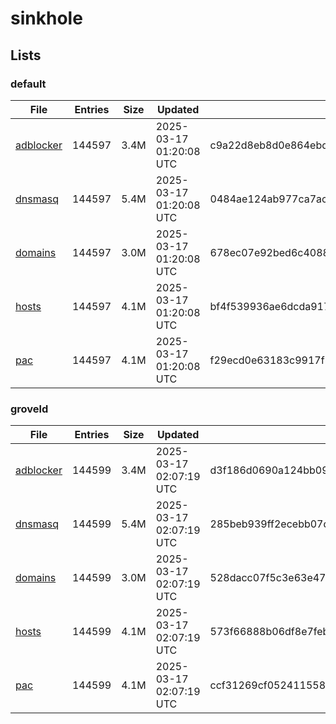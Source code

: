# sinkhole

## Lists

### default

|File|Entries|Size|Updated|Hash|
|-|-|-|-|-|
|[adblocker](https://raw.githubusercontent.com/groveld/sinkhole/lists/default/adblocker.txt)|144597|3.4M|2025-03-17 01:20:08 UTC|c9a22d8eb8d0e864ebd3ba7ac8df82e1ee85171878e77eef98af7e376d48e2ad|
|[dnsmasq](https://raw.githubusercontent.com/groveld/sinkhole/lists/default/dnsmasq.txt)|144597|5.4M|2025-03-17 01:20:08 UTC|0484ae124ab977ca7acd80fb020ac36f31eef466bcd44087cad1430ba1109fc7|
|[domains](https://raw.githubusercontent.com/groveld/sinkhole/lists/default/domains.txt)|144597|3.0M|2025-03-17 01:20:08 UTC|678ec07e92bed6c4088efdd6aa8ed0d79820419e03040a85936b6db92120a196|
|[hosts](https://raw.githubusercontent.com/groveld/sinkhole/lists/default/hosts.txt)|144597|4.1M|2025-03-17 01:20:08 UTC|bf4f539936ae6dcda91710711974810544520d8c4759c3a0950b9224dc322b65|
|[pac](https://raw.githubusercontent.com/groveld/sinkhole/lists/default/pac.txt)|144597|4.1M|2025-03-17 01:20:08 UTC|f29ecd0e63183c9917f39895902920845d6c9d97358ba2524a028c4378064840|

### groveld

|File|Entries|Size|Updated|Hash|
|-|-|-|-|-|
|[adblocker](https://raw.githubusercontent.com/groveld/sinkhole/lists/groveld/adblocker.txt)|144599|3.4M|2025-03-17 02:07:19 UTC|d3f186d0690a124bb094e48196ae3a857a80eceb20a1297136c24bac9b69c082|
|[dnsmasq](https://raw.githubusercontent.com/groveld/sinkhole/lists/groveld/dnsmasq.txt)|144599|5.4M|2025-03-17 02:07:19 UTC|285beb939ff2ecebb07d601b8ca356d539b45b1c543a0079304d9ff3dfa9f5ed|
|[domains](https://raw.githubusercontent.com/groveld/sinkhole/lists/groveld/domains.txt)|144599|3.0M|2025-03-17 02:07:19 UTC|528dacc07f5c3e63e47a2889ee79579d26354695e6b05e53a7991281a6de4109|
|[hosts](https://raw.githubusercontent.com/groveld/sinkhole/lists/groveld/hosts.txt)|144599|4.1M|2025-03-17 02:07:19 UTC|573f66888b06df8e7feb62482466ac186cf116bdfb9de37b1042d79b1ce2abf6|
|[pac](https://raw.githubusercontent.com/groveld/sinkhole/lists/groveld/pac.txt)|144599|4.1M|2025-03-17 02:07:19 UTC|ccf31269cf0524115588dbb9467ba0d991a4fde8de837508b11a137786cb964c|
